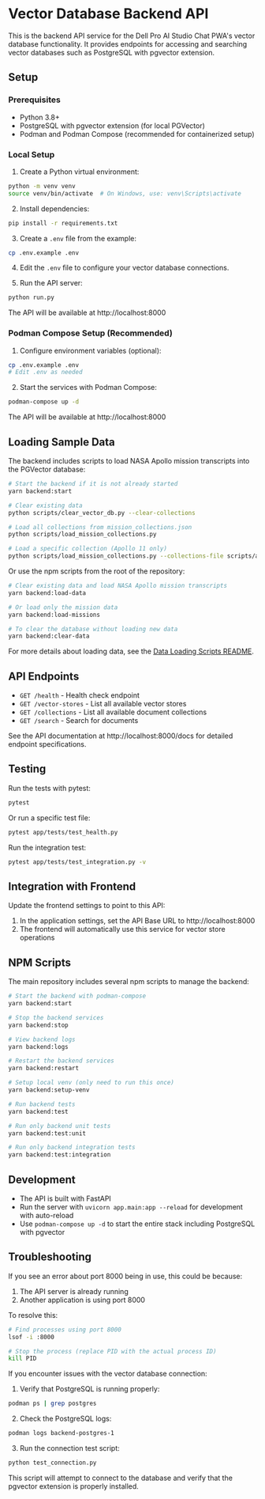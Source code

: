 # Vector Database Backend API

This is the backend API service for the Dell Pro AI Studio Chat PWA's vector database functionality. It provides endpoints for accessing and searching vector databases such as PostgreSQL with pgvector extension.

## Setup

### Prerequisites

- Python 3.8+
- PostgreSQL with pgvector extension (for local PGVector)
- Podman and Podman Compose (recommended for containerized setup)

### Local Setup

1. Create a Python virtual environment:
```bash
python -m venv venv
source venv/bin/activate  # On Windows, use: venv\Scripts\activate
```

2. Install dependencies:
```bash
pip install -r requirements.txt
```

3. Create a `.env` file from the example:
```bash
cp .env.example .env
```

4. Edit the `.env` file to configure your vector database connections.

5. Run the API server:
```bash
python run.py
```

The API will be available at http://localhost:8000

### Podman Compose Setup (Recommended)

1. Configure environment variables (optional):
```bash
cp .env.example .env
# Edit .env as needed
```

2. Start the services with Podman Compose:
```bash
podman-compose up -d
```

The API will be available at http://localhost:8000

## Loading Sample Data

The backend includes scripts to load NASA Apollo mission transcripts into the PGVector database:

```bash
# Start the backend if it is not already started
yarn backend:start

# Clear existing data
python scripts/clear_vector_db.py --clear-collections

# Load all collections from mission_collections.json
python scripts/load_mission_collections.py

# Load a specific collection (Apollo 11 only)
python scripts/load_mission_collections.py --collections-file scripts/apollo11_only.json
```

Or use the npm scripts from the root of the repository:

```bash
# Clear existing data and load NASA Apollo mission transcripts
yarn backend:load-data

# Or load only the mission data
yarn backend:load-missions

# To clear the database without loading new data
yarn backend:clear-data
```

For more details about loading data, see the [Data Loading Scripts README](scripts/README.md).

## API Endpoints

- `GET /health` - Health check endpoint
- `GET /vector-stores` - List all available vector stores
- `GET /collections` - List all available document collections
- `GET /search` - Search for documents

See the API documentation at http://localhost:8000/docs for detailed endpoint specifications.

## Testing

Run the tests with pytest:

```bash
pytest
```

Or run a specific test file:

```bash
pytest app/tests/test_health.py
```

Run the integration test:

```bash
pytest app/tests/test_integration.py -v
```

## Integration with Frontend

Update the frontend settings to point to this API:

1. In the application settings, set the API Base URL to http://localhost:8000
2. The frontend will automatically use this service for vector store operations

## NPM Scripts

The main repository includes several npm scripts to manage the backend:

```bash
# Start the backend with podman-compose
yarn backend:start

# Stop the backend services
yarn backend:stop

# View backend logs
yarn backend:logs

# Restart the backend services
yarn backend:restart

# Setup local venv (only need to run this once)
yarn backend:setup-venv

# Run backend tests
yarn backend:test

# Run only backend unit tests
yarn backend:test:unit

# Run only backend integration tests
yarn backend:test:integration
```

## Development

- The API is built with FastAPI
- Run the server with `uvicorn app.main:app --reload` for development with auto-reload
- Use `podman-compose up -d` to start the entire stack including PostgreSQL with pgvector

## Troubleshooting

If you see an error about port 8000 being in use, this could be because:
1. The API server is already running
2. Another application is using port 8000

To resolve this:
```bash
# Find processes using port 8000
lsof -i :8000

# Stop the process (replace PID with the actual process ID)
kill PID
``` 

If you encounter issues with the vector database connection:

1. Verify that PostgreSQL is running properly:
```bash
podman ps | grep postgres
```

2. Check the PostgreSQL logs:
```bash
podman logs backend-postgres-1
```

3. Run the connection test script:
```bash
python test_connection.py
```

This script will attempt to connect to the database and verify that the pgvector extension is properly installed. 